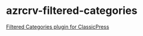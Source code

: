 # azrcrv-filtered-categories
[Filtered Categories plugin for ClassicPress](https://development.azurecurve.co.uk/classicpress-plugins/filtered-categories/)
